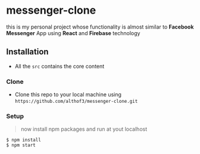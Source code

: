 # messenger-clone
this is my personal project whose functionality is almost similar to 
**Facebook Messenger** App using **React** and **Firebase** technology 

## Installation

- All the `src` contains the core content

### Clone

- Clone this repo to your local machine using `https://github.com/althof3/messenger-clone.git`

### Setup

> now install npm packages and run at yout localhost

```shell
$ npm install
$ npm start
```
